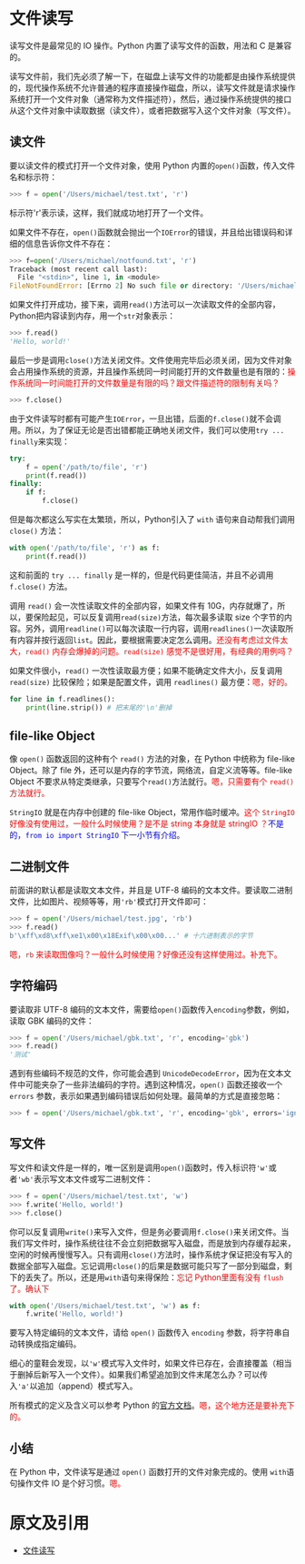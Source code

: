 
# 文件读写

读写文件是最常见的 IO 操作。Python 内置了读写文件的函数，用法和 C 是兼容的。

读写文件前，我们先必须了解一下，在磁盘上读写文件的功能都是由操作系统提供的，现代操作系统不允许普通的程序直接操作磁盘，所以，读写文件就是请求操作系统打开一个文件对象（通常称为文件描述符），然后，通过操作系统提供的接口从这个文件对象中读取数据（读文件），或者把数据写入这个文件对象（写文件）。

## 读文件

要以读文件的模式打开一个文件对象，使用 Python 内置的`open()`函数，传入文件名和标示符：

```py
>>> f = open('/Users/michael/test.txt', 'r')
```

标示符'r'表示读，这样，我们就成功地打开了一个文件。

如果文件不存在，`open()`函数就会抛出一个`IOError`的错误，并且给出错误码和详细的信息告诉你文件不存在：

```py
>>> f=open('/Users/michael/notfound.txt', 'r')
Traceback (most recent call last):
  File "<stdin>", line 1, in <module>
FileNotFoundError: [Errno 2] No such file or directory: '/Users/michael/notfound.txt'
```

如果文件打开成功，接下来，调用`read()`方法可以一次读取文件的全部内容，Python把内容读到内存，用一个`str`对象表示：

```py
>>> f.read()
'Hello, world!'
```

最后一步是调用`close()`方法关闭文件。文件使用完毕后必须关闭，因为文件对象会占用操作系统的资源，并且操作系统同一时间能打开的文件数量也是有限的：<span style="color:red;">操作系统同一时间能打开的文件数量是有限的吗？跟文件描述符的限制有关吗？</span>

```py
>>> f.close()
```

由于文件读写时都有可能产生`IOError`，一旦出错，后面的`f.close()`就不会调用。所以，为了保证无论是否出错都能正确地关闭文件，我们可以使用`try ... finally`来实现：

```py
try:
    f = open('/path/to/file', 'r')
    print(f.read())
finally:
    if f:
        f.close()
```

但是每次都这么写实在太繁琐，所以，Python引入了 `with` 语句来自动帮我们调用 `close()` 方法：

```py
with open('/path/to/file', 'r') as f:
    print(f.read())
```

这和前面的 `try ... finally` 是一样的，但是代码更佳简洁，并且不必调用 `f.close()` 方法。

调用 `read()` 会一次性读取文件的全部内容，如果文件有 10G，内存就爆了，所以，要保险起见，可以反复调用`read(size)`方法，每次最多读取 size 个字节的内容。另外，调用`readline()`可以每次读取一行内容，调用`readlines()`一次读取所有内容并按行返回`list`。因此，要根据需要决定怎么调用。<span style="color:red;">还没有考虑过文件太大，`read()` 内存会爆掉的问题。`read(size)` 感觉不是很好用，有经典的用例吗？</span>

如果文件很小，`read()` 一次性读取最方便；如果不能确定文件大小，反复调用 `read(size)` 比较保险；如果是配置文件，调用 `readlines()` 最方便：<span style="color:red;">嗯，好的。</span>

```py
for line in f.readlines():
    print(line.strip()) # 把末尾的'\n'删掉
```

## file-like Object

像 `open()` 函数返回的这种有个 `read()` 方法的对象，在 Python 中统称为 file-like Object。除了 file 外，还可以是内存的字节流，网络流，自定义流等等。file-like Object 不要求从特定类继承，只要写个`read()`方法就行。<span style="color:red;">嗯，只需要有个 `read()` 方法就行。</span>

`StringIO` 就是在内存中创建的 file-like Object，常用作临时缓冲。<span style="color:red;">这个 `StringIO` 好像没有使用过，一般什么时候使用？是不是 string 本身就是 stringIO ？</span><span style="color:blue;">不是的，`from io import StringIO` 下一小节有介绍。</span>

## 二进制文件

前面讲的默认都是读取文本文件，并且是 UTF-8 编码的文本文件。要读取二进制文件，比如图片、视频等等，用`'rb'`模式打开文件即可：

```py
>>> f = open('/Users/michael/test.jpg', 'rb')
>>> f.read()
b'\xff\xd8\xff\xe1\x00\x18Exif\x00\x00...' # 十六进制表示的字节
```

<span style="color:red;">嗯，`rb` 来读取图像吗？一般什么时候使用？好像还没有这样使用过。补充下。</span>

## 字符编码

要读取非 UTF-8 编码的文本文件，需要给`open()`函数传入`encoding`参数，例如，读取 GBK 编码的文件：


```py
>>> f = open('/Users/michael/gbk.txt', 'r', encoding='gbk')
>>> f.read()
'测试'
```

遇到有些编码不规范的文件，你可能会遇到 `UnicodeDecodeError`，因为在文本文件中可能夹杂了一些非法编码的字符。遇到这种情况，`open()` 函数还接收一个 `errors` 参数，表示如果遇到编码错误后如何处理。最简单的方式是直接忽略：

```py
>>> f = open('/Users/michael/gbk.txt', 'r', encoding='gbk', errors='ignore')
```

## 写文件

写文件和读文件是一样的，唯一区别是调用`open()`函数时，传入标识符`'w'`或者`'wb'`表示写文本文件或写二进制文件：

```py
>>> f = open('/Users/michael/test.txt', 'w')
>>> f.write('Hello, world!')
>>> f.close()
```

你可以反复调用`write()`来写入文件，但是务必要调用`f.close()`来关闭文件。当我们写文件时，操作系统往往不会立刻把数据写入磁盘，而是放到内存缓存起来，空闲的时候再慢慢写入。只有调用`close()`方法时，操作系统才保证把没有写入的数据全部写入磁盘。忘记调用`close()`的后果是数据可能只写了一部分到磁盘，剩下的丢失了。所以，还是用`with`语句来得保险：<span style="color:red;">忘记 Python里面有没有 `flush` 了。确认下</span>

```py
with open('/Users/michael/test.txt', 'w') as f:
    f.write('Hello, world!')
```

要写入特定编码的文本文件，请给 `open()` 函数传入 `encoding` 参数，将字符串自动转换成指定编码。

细心的童鞋会发现，以`'w'`模式写入文件时，如果文件已存在，会直接覆盖（相当于删掉后新写入一个文件）。如果我们希望追加到文件末尾怎么办？可以传入`'a'`以追加（append）模式写入。

所有模式的定义及含义可以参考 Python 的[官方文档](https://docs.Python.org/3/library/functions.html#open)。<span style="color:red;">嗯，这个地方还是要补充下的。</span>

## 小结

在 Python 中，文件读写是通过 `open()` 函数打开的文件对象完成的。使用 `with`语句操作文件 IO 是个好习惯。<span style="color:red;">嗯。</span>


# 原文及引用

- [文件读写](https://www.liaoxuefeng.com/wiki/0014316089557264a6b348958f449949df42a6d3a2e542c000/001431917715991ef1ebc19d15a4afdace1169a464eecc2000)
